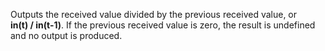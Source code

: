 
[comment]: # (TimeSeriesCanvasModule)
Outputs the received value divided by the previous received value, or **in(t) / in(t-1)**. If the previous received value is zero, the result is undefined and no output is produced.